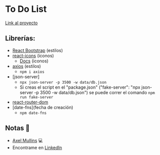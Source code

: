 # To Do List

[Link al proyecto](https://to-do-list-nine-beryl.vercel.app/)

## Librerías:
- [React Bootstrap](https://react-bootstrap.github.io/) (estilos)
- [react-icons](https://www.npmjs.com/package/react-icons) (iconos)
    - [Docs](https://react-icons.github.io/react-icons) (iconos)
- [axios](https://www.npmjs.com/package/axios) (estilos)
    - `npm i axios`
- [json-server]
    - `npx json-server -p 3500 -w data/db.json`  
    - Si creas el script en el "package.json" ("fake-server": "npx json-server -p 3500 -w data/db.json") se puede correr el comando `npm run fake-server`  
- [react-router-dom](https://www.npmjs.com/package/react-router-dom)
- [date-fns](fecha de creación)
    - `npm date-fns`

## Notas 📢

- [Axel Mullins](https://github.com/AxelMullins) 💻
- Encontrame en [LinkedIn](https://www.linkedin.com/in/axel-mullins/)